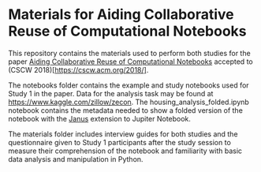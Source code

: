 # Materials for Aiding Collaborative Reuse of Computational Notebooks

This repository contains the materials used to perform both studies for the paper [Aiding Collaborative Reuse of Computational Notebooks](http://adamrule.com/files/papers/cscw_2018_aiding_reuse_computational_web.pdf) accepted to (CSCW 2018)[https://cscw.acm.org/2018/].

The notebooks folder contains the example and study notebooks used for Study 1 in the paper. Data for the analysis task may be found at https://www.kaggle.com/zillow/zecon. The housing_analysis_folded.ipynb notebook contains the metadata needed to show a folded version of the notebook with the [Janus](https://github.com/acrule/janus) extension to Jupiter Notebook.

The materials folder includes interview guides for both studies and the questionnaire given to Study 1 participants after the study session to measure their comprehension of the notebook and familiarity with basic data analysis and manipulation in Python.